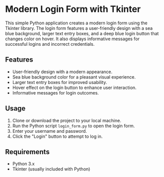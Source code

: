 # Modern Login Form with Tkinter

This simple Python application creates a modern login form using the Tkinter library. The login form features a user-friendly design with a sea blue background, larger text entry boxes, and a deep blue login button that changes color on hover. It also displays informative messages for successful logins and incorrect credentials.

## Features

- User-friendly design with a modern appearance.
- Sea blue background color for a pleasant visual experience.
- Larger text entry boxes for improved usability.
- Hover effect on the login button to enhance user interaction.
- Informative messages for login outcomes.

## Usage

1. Clone or download the project to your local machine.
2. Run the Python script `login_form.py` to open the login form.
3. Enter your username and password.
4. Click the "Login" button to attempt to log in.

## Requirements

- Python 3.x
- Tkinter (usually included with Python)
